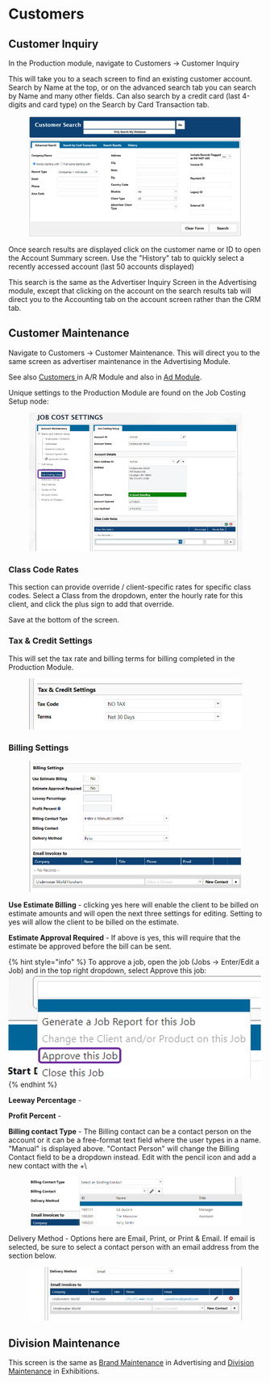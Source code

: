 # Customers

## Customer Inquiry

In the Production module, navigate to Customers -> Customer Inquiry

This will take you to a seach screen to find an existing customer account. Search by Name at the top, or on the advanced search tab you can search by Name and many other fields. Can also search by a credit card (last 4-digits and card type) on the Search by Card Transaction tab.

<figure><img src="../../.gitbook/assets/image (1455).png" alt=""><figcaption></figcaption></figure>

Once search results are displayed click on the customer name or ID to open the Account Summary screen. Use the "History" tab to quickly select a recently accessed account (last 50 accounts displayed)

This search is the same as the Advertiser Inquiry Screen in the Advertising module, except that clicking on the account on the search results tab will direct you to the Accounting tab on the account screen rather than the CRM tab.

## Customer Maintenance

Navigate to Customers -> Customer Maintenance. This will direct you to the same screen as advertiser maintenance in the Advertising Module.

See also [Customers ](../accounts-receivable-credit-control/customers-a-r/#name-address-maintenance)in A/R Module and also in [Ad Module](../advertising/customers/advertiser-maintenance.md).

Unique settings to the Production Module are found on the Job Costing Setup node:

<figure><img src="../../.gitbook/assets/image (212).png" alt=""><figcaption></figcaption></figure>

### Class Code Rates

This section can provide override / client-specific rates for specific class codes. Select a Class from the dropdown, enter the hourly rate for this client, and click the plus sign to add that override.

Save at the bottom of the screen.

### Tax & Credit Settings

This will set the tax rate and billing terms for billing completed in the Production Module.

<figure><img src="../../.gitbook/assets/image (1372).png" alt=""><figcaption></figcaption></figure>

### Billing Settings

<figure><img src="../../.gitbook/assets/image (798).png" alt=""><figcaption></figcaption></figure>

**Use Estimate Billing** - clicking yes here will enable the client to be billed on estimate amounts and will open the next three settings for editing. Setting to yes will allow the client to be billed on the estimate.

**Estimate Approval Required** - If above is yes, this will require that the estimate be approved before the bill can be sent.

{% hint style="info" %}
To approve a job, open the job (Jobs -> Enter/Edit a Job) and in the top right dropdown, select Approve this job:\
![](<../../.gitbook/assets/image (536).png>)
{% endhint %}

**Leeway Percentage** -

**Profit Percent** -

**Billing contact Type** - The Billing contact can be a contact person on the account or it can be a free-format text field where the user types in a name. "Manual" is displayed above. "Contact Person" will change the Billing Contact field to be a dropdown instead. Edit with the pencil icon and add a new contact with the +\\

<figure><img src="../../.gitbook/assets/image (812).png" alt=""><figcaption></figcaption></figure>

Delivery Method - Options here are Email, Print, or Print & Email. If email is selected, be sure to select a contact person with an email address from the section below.

<figure><img src="../../.gitbook/assets/image (587).png" alt=""><figcaption></figcaption></figure>

## Division Maintenance

This screen is the same as [Brand Maintenance](../advertising/customers/brands/) in Advertising and [Division Maintenance](../exhibitions/exhibitors.md#division-maintenance) in Exhibitions.
